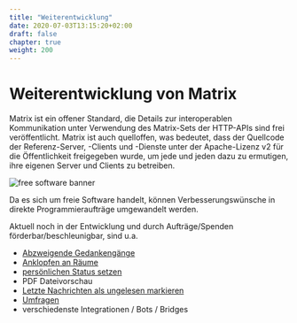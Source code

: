 ```yaml
---
title: "Weiterentwicklung"
date: 2020-07-03T13:15:20+02:00
draft: false
chapter: true
weight: 200
---
```


# Weiterentwicklung von Matrix

<!--
Zur Zeit bezahlt die Hochschule Stralsund nicht für die Nutzung des Quellcodes. Das Matrix-Admin-Team steht in Kontakt mit den Entwickelnden und trägt gelegentlich Kleinigkeiten zur Weiterentwicklung bei. 
-->

Matrix ist ein offener Standard, die Details zur interoperablen Kommunikation unter Verwendung des Matrix-Sets der HTTP-APIs sind frei veröffentlicht. Matrix ist auch quelloffen, was bedeutet, dass der Quellcode der Referenz-Server, -Clients und -Dienste unter der Apache-Lizenz v2 für die Öffentlichkeit freigegeben wurde, um jede und jeden dazu zu ermutigen, ihre eigenen Server und Clients zu betreiben.

![free software banner](/doc/images/free-software-likes-you-and-your-freedom.webp)

Da es sich um freie Software handelt, können Verbesserungswünsche in direkte Programmieraufträge umgewandelt werden.

Aktuell noch in der Entwicklung und durch Aufträge/Spenden förderbar/beschleunigbar, sind u.a.

* [Abzweigende Gedankengänge](https://github.com/vector-im/roadmap/issues/34)
* [Anklopfen an Räume](https://github.com/vector-im/roadmap/issues/31)
* [persönlichen Status setzen](https://github.com/vector-im/roadmap/issues/22)
* PDF Dateivorschau
* [Letzte Nachrichten als ungelesen markieren](https://github.com/vector-im/roadmap/issues/34)
* [Umfragen](https://github.com/vector-im/roadmap/issues/29)
* verschiedenste Integrationen / Bots / Bridges

<!--
Diskussionen zu dem Thema können in Matrix@HOST durchgeführt werden.
-->

